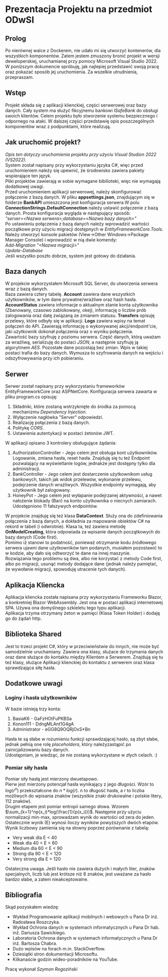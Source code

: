 # Prezentacja Projektu na przedmiot ODwSI  

## Prolog

Po nierównej walce z Dockerem, nie udało mi się utworzyć kontenerów, dla wszystkich komponentów. Zatem jestem zmuszony bronić projekt w wersji deweloperskiej, uruchamianej przy pomocy Microsoft Visual Studio 2022. W poniższym dokumencie spróbuję, jak najlepiej przedstawić swoją pracę oraz pokazać sposób jej uruchomienia. Za wszelkie utrudnienia, przepraszam.

## Wstęp

Projekt składa się z aplikacji klienckiej, części serwerowej oraz bazy danych. Cały system ma służyć fikcyjnemu bankowi *ISafeBank* do obsługi swoich klientów. Celem projektu było stworzenie systemu bezpiecznego i odpornego na ataki. W dalszej części przedstawię opis poszczególnych komponentów wraz z podpunktami, które realizują.

## Jak uruchomić projekt?

*Opis ten dotyczy uruchomienia projektu przy użyciu Visual Studion 2022 (VS2022).*  
System został napisany przy wykorzystaniu języka C#, więc przed uruchomieniem należy się upewnić, że środowisko zawiera pakiety wspierające ten język.  
Pliki projektów zawierają w sobie wymagane bibilioteki, więc nie wymagają dodatkowej uwagi.  
Przed uruchomieniem aplikacji serwerowej, należy skonfigurować połączenie z bazą danych. W pliku **appsettings.json**, znajdującym się w folderze **BankAPI** umieszczona jest konfiguracja serwera.W polu **ConnectionStrings.DefaultConnection** należy ustawić połączenie z bazą danych. Prosta konfiguracja wygląda w następujący sposób:  
*"server=\<Nazwa serwera\>;database=\<Nazwa bazy danych\>"*  
Po ustawieniu połączenia z bazą danych należy wprowadzić wartości początkowe przy użyciu migracji dostępnych w *EntityFrameworkCore.Tools*. Należy otworzyć konsole pakietów (View->Other Windows->Package Manager Console) i wprowadzić w nią dwie komendy:  
*Add-Migration* *"\<Nazwa migracji\>"*  
*Update-Database*  
Jeśli wszystko poszło dobrze, system jest gotowy do działania.

## Baza danych

W projekcie wykorzystałem Microsoft SQL Server, do utworzenia serwera wraz z bazą danych.  
Baza zawiera cztery tabelę. **Account** zawiera dane wszystkich użytkowników, w tym dane prywatne/wrażliwe oraz hash hasła. **AccountStatus** zawiera informacje o aktualnym stanie konta użytkownika (Zbanowany, czasowo zablokowany, okej), informację o liczbie prób zalogowania oraz datę związaną ze zmianem statusu. **Transfers** opisuję przelewy, które odbyły się w aplikacji. **Logs** zawiera wpisy na temat połączeń do API. Zawierają informację o wykonywanej akcji/endpoint'cie, jaki użytkownik dokonał połączenia oraz o wyniku połączenia.  
Zawartość bazy szyfruję z poziomu serwera. Część danych, którą uważam za wrażliwą, serializuję do postaci *JSON*, a następnie szyfruję ją algorytmem *AES*. Pozostałe dane pozostają bez zmian. Wpis w takiej postaci trafia do bazy danych. Wymusza to szyfrowania danych na wejściu i odszyfrowywania przy ich pobieraniu.

## Serwer

Serwer został napisany przy wykorzystaniu frameworków EntityFrameworkCore oraz ASPNetCore. Konfiguracja serwera zawarta w pliku program.cs opisuję:

1. Składniki, które zostaną wstrzyknięte do środka za pomocą mechanizmu *Dependency Injection*.
2. Wyłączenie nagłówka "Server" odpowiedzi.
3. Realizację połączenia z bazą danych.
4. Politykę *CORS*.
5. Ustawienia autentykacji w postaci żetonów JWT.

W aplikacji opisano 3 kontrolery obsługujące żądania:

1. AuthorizationController - Jego celem jest obsługa kont użytkowników. Logowanie, zmiana hasła, reset hasła. Znajduję się tu też Endpoint pozwalający na wyświetlanie logów, jednakże jest dostępny tylko dla administracji.
2. BankController - Jego celem jest dostarczenie użytkownikom usług bankowych, takich jak widok przelewów, wykonanie przelewu, podejrzenie danych wrażliwych. Wszystkie endpointy wymagają, aby użytkownik był zalogowany.
3. HoneyPot - Jego celem jest wyłapanie podejrzanej aktywności, a nawet nałożenie blokady (Ban) na konto użytkownika o niecnych zamiarach. Udostępniono 11 fałszywych endpointów.

W projekcie znajduję się też klasa **DataContext**. Służy ona do zdefiniowania połączenia z bazą danych, a dokładnia za mapowanie obiektów C# na rekord w tabeli (i odwrotnie). Klasa ta, też zawiera metodę **OnModelCreating**, która odpowiada za wpisanie danych początkowych do bazy danych (Code first).  
Pomimo iż stanowi to podatność, ponieważ otrzymanie kodu źródłowego serwera ujawni dane użytkowników tam podanych, musiałem pozostawić to w kodzie, aby dało się odtworzyć te dane na innej maszynie.  
Rozwiązania tego problemu są dwa, albo nie korzystać z metody Code first, albo po migracji, usunąć metody dodające dane (jednak należy pamiętać, że wywołanie migracji, spowoduję utracenie tych danych).

## Aplikacja Kliencka

Aplikacja kliencka została napisana przy wykorzystaniu Frameworku Blazor, a konkretniej Blazor WebAssembly. Jest ona w postaci aplikacji internetowej SPA. Używa ona domyślnego szkieletu tego typu aplikacji.  
Aplikacja trzyma otrzymany żeton w pamięci (Klasa Token Holder) i dodaję go do żądań http.

## Biblioteka Shared

Jest to trzeci projekt C#, który w przeciwieństwie do innych, nie może być samodzielnie uruchamiany. Zawiera ona klasy, służace do trzymania danych oraz dane służące do kontaktu między Klientem a Serwerem. Znajdują się tu też klasy, służące Aplikacji klienckiej do kontaktu z serwerem oraz klasa sprawdzająca siłę hasła.

## Dodatkowe uwagi


### Loginy i hasła użytkowników
W bazie istnieją trzy konta:

1. BasiaK6 - GaFzHOtFuPKBSa
2. Konon111 - DdngMLAnt1G4gA
3. Administrator - eGG8Q9OQRjOxS*Bn

Hasła te są słabe w rozumieniu funkcji sprawdzającej hasło, są zbyt słabe, jednak pełnią one rolę *placeholdera*, który należyzastąpić po zainicjalizowaniu bazy danych.  
Udostępniam, je wiedząc, że nie zostaną wykorzystane w złych celach. :)

### Pomiar siły hasła

Pomiar siły hasłą jest mierzony dwuetapowo.  
Pierw jest mierzony potencjał hasła wynikający z jego długości. Wzór to  $log(r^n)$ przekształcone do $n*log(r)$. n to długość hasła, a r to liczba możliwych do wpisania znaków (wszystkie znaki drukowalne i polskie litery, 112 znaków).  
Drugim etapem jest pomiar entropii samego słowa. Wzorem $\sum_{k=1}^np(x_i)*log(\frac{1}{p(x_i)})$. Następnie przy użyciu normalizacji min-max, sprowadzam wynik do wartości od zera do jeden.  
Ostatecznie wynik (E) wynosi iloczy wyników powyższych dwóch etapów. Wynik liczbowy zamienia się na słowny poprzez porównanie z tabelą:

- Very weak dla E < 40
- Weak dla 40 < E < 60
- Medium dla 60 < E < 90
- Strong dla 90 < E < 120
- Very strong dla E > 120

Ostateczna uwaga. Jeśli hasło nie zawiera dużych i małych liter, znaków specjalnych, liczb lub jest krótsze niż 8 znaków, jest uważane za hasło bardzo słabe, a zatem nieakceptowalne.


## Bibliografia

Skąd pozyskałem wiedzę:

- Wykład Programowanie aplikacji mobilnych i webowych u Pana Dr inż. Radosława Roszczyka.
- Wykład Ochrona danych w systemach informatycznych u Pana Dr hab. inż. Dariusza Sawickiego.
- Laboratoria Ochrona danych w systemach informatycznych u Pana Dr inż. Bartosza Chabra.
- Dużo wpisów na forach m.in. StackOverflow.
- Dziesiątki stron dokumentacji Microsoftu.
- Kilkanaście godzin wideo-poradników na YouTube.

Pracę wykonał *Szymon Rogoziński*

